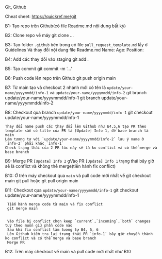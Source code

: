 Git, Github


Cheat sheet: https://quickref.me/git


B1: Tạo repo trên Github(có file Readme.md nội dung bất kỳ)


B2: Clone repo về máy
    git clone …


B3: Tạo folder `.github` bên trong có file `pull_request_template.md` lấy ở Guidelines 
    Và thay đổi nội dung file Readme.md
    Name: 
    Age:
    Position:


B4: Add các thay đổi vào staging 
    git add .


B5: Tạo commit
    git commit -m '...'


B6: Push code lên repo trên Github
    git push origin main

B7: Từ main tạo và checkout 2 nhánh mới có tên là `update/your-name/yyyymmdd/info-1` và `update/your-name/yyyymmdd/info-2`
    git branch update/your-name/yyyymmdd/info-1
    git branch update/your-name/yyyymmdd/info-2


B8: Checkout qua branch `update/your-name/yyyymmdd/info-1`
    git checkout update/your-name/yyyymmdd/info-1
    
    Thay đổi name push các thay đổi lên Github như B4,5,6 tạo PR theo template sẵn có title của PR là [Update] Info 1, để base branch là main
    Làm tương tự với `update/your-name/yyyymmdd/info-2` lưu ý name ở `info-2` phải khác `info-1`
    Check trạng thái của 2 PR lúc này sẽ là ko conflict và có thể merge và base branch


B9: Merge PR `[Update] Info 2`
    gVào PR `[Update] Info 1` trạng thái bây giờ sẽ là conflict và không thể merge(tiến hành fix conflict)


B10: Ở trên máy checkout qua `main` và pull code mới nhất về
     git checkout main
     git pull hoặc git pull origin main


B11: Checkout qua `update/your-name/yyyymmdd/info-1`
     git checkout update/your-name/yyyymmdd/info-1


     Tiến hành merge code từ main và fix conflict
     git merge main


     Vào file bị conflict chọn keep `current`,`incoming`,`both` changes tuỳ theo muốn giữ phần code nào
     Sau khi fix conflict làm tương tự B4, 5, 6
     Lên Github kiểm tra lại trạng thái PR `info-1` bây giờ chuyển thành ko conflict và có thể merge và base branch
     Merge PR


B12: Trên máy checkout về main và pull code mới nhất như B10



